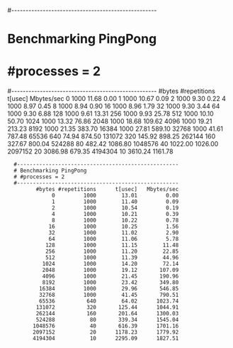 #---------------------------------------------------
# Benchmarking PingPong                    
# #processes = 2     
#---------------------------------------------------
       #bytes #repetitions      t[usec]   Mbytes/sec
            0         1000        11.68         0.00
            1         1000        10.67         0.09
            2         1000         9.30         0.22
            4         1000         8.97         0.45
            8         1000         8.94         0.90
           16         1000         8.96         1.79
           32         1000         9.30         3.44
           64         1000         9.30         6.88
          128         1000         9.61        13.31
          256         1000         9.93        25.78
          512         1000        10.10        50.70
         1024         1000        13.32        76.86
         2048         1000        18.68       109.62
         4096         1000        19.21       213.23
         8192         1000        21.35       383.70
        16384         1000        27.81       589.10
        32768         1000        41.61       787.48
        65536          640        74.94       874.50
       131072          320       145.92       898.25
       262144          160       327.67       800.04
       524288           80       482.42      1086.80
      1048576           40      1022.00      1026.00
      2097152           20      3086.98       679.35
      4194304           10      3610.24      1161.78


      #---------------------------------------------------
      # Benchmarking PingPong                    
      # #processes = 2     
      #---------------------------------------------------
             #bytes #repetitions      t[usec]   Mbytes/sec
                  0         1000        13.01         0.00
                  1         1000        11.40         0.09
                  2         1000        10.54         0.19
                  4         1000        10.21         0.39
                  8         1000        10.22         0.78
                 16         1000        10.25         1.56
                 32         1000        11.02         2.90
                 64         1000        11.06         5.78
                128         1000        11.15        11.48
                256         1000        11.20        22.85
                512         1000        11.39        44.96
               1024         1000        14.20        72.14
               2048         1000        19.12       107.09
               4096         1000        21.45       190.96
               8192         1000        23.42       349.80
              16384         1000        29.96       546.85
              32768         1000        41.45       790.51
              65536          640        64.02      1023.74
             131072          320       125.44      1044.91
             262144          160       201.64      1300.03
             524288           80       339.34      1545.04
            1048576           40       616.39      1701.16
            2097152           20      1178.23      1779.92
            4194304           10      2295.09      1827.51
